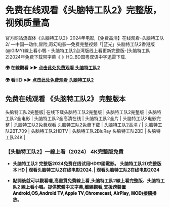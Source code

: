 # 免费在线观看《头脑特工队2》完整版，视频质量高
官方网站流媒体《头脑特工队2》2024年电影,【免费高清】在线观看-头脑特工队2/ —中国—动作,冒险,奇幻电影—免费完整视频「|蓝光」头脑特工队2香港版(@GIMY)線上看小鴨 - 头脑特工队2台湾版线上看更新完整版-[头脑特工队2]2024年免费下载带字幕《 》HD_BD国粤双语中字迅雷下载.

**🌍 在線觀看 ➤► [点击此处免费观看 头脑特工队2](https://weflix.cloud/zh/movie/1022789/inside-out-2-gityawzh)**

**🌍 看ℍ𝔻 ➤► [点击此处免费观看 头脑特工队2](https://weflix.cloud/zh/movie/1022789/inside-out-2-gityawzh)**

## 免费在线观看 《头脑特工队2》 完整版本
头脑特工队2完整版| 在线下载头脑特工队2完整版 | 头脑特工队2完整版 | 头脑特工队2全电影 | 头脑特工队2全高清在线 | 头脑特工队2全片 | 头脑特工队2电影完整 | 头脑特工队2免费观看 头脑特工队2免费下载 | 头脑特工队2高清 / | 头脑特工队2BT.709 | 头脑特工队2HDTV | 头脑特工队2BluRay 头脑特工队2BD | 头脑特工队24K |

### 【头脑特工队2】一線上看（2024） 4K完整版免費

- **头脑特工队2 完整版2024免费在线试用HD中國電影。 头脑特工队2()完整版本 HD | 观看头脑特工队2在线电影2024. | 观看头脑特工队2在线电影2024**

- **點開後就可以觀看囉,高畫質免費線上看,头脑特工队2線上看完整版、头脑特工队2 線上看小鴨。提供繁體中文字幕,離線觀看,支援跨裝置𝐀𝐧𝐝𝐫𝐨𝐢𝐝,𝐎𝐒,𝐀𝐧𝐝𝐫𝐨𝐢𝐝 𝐓𝐕,𝐀𝐩𝐩𝐥𝐞 𝐓𝐕,𝐂𝐡𝐫𝐨𝐦𝐞𝐜𝐚𝐬𝐭, 𝐀𝐢𝐫𝐏𝐥𝐚𝐲, 𝐌𝐎𝐃)接續播放。**
